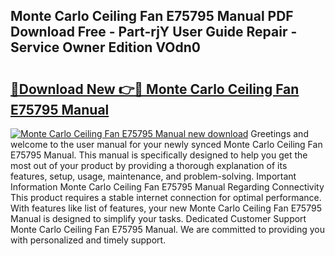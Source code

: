 ## Monte Carlo Ceiling Fan E75795 Manual PDF Download Free - Part-rjY User Guide Repair - Service Owner Edition VOdn0

# <h2><a href="http://bc66346.oget.top/?id=Monte+Carlo+Ceiling+Fan+E75795+Manual">🔗Download New 👉🔴 Monte Carlo Ceiling Fan E75795 Manual</a></h2>

[![Monte Carlo Ceiling Fan E75795 Manual new download](https://i.imgur.com/5g1atiW.png)](http://bc66346.oget.top/?id=Monte+Carlo+Ceiling+Fan+E75795+Manual)
Greetings and welcome to the user manual for your newly synced Monte Carlo Ceiling Fan E75795 Manual. This manual is specifically designed to help you get the most out of your product by providing a thorough explanation of its features, setup, usage, maintenance, and problem-solving. Important Information Monte Carlo Ceiling Fan E75795 Manual Regarding Connectivity This product requires a stable internet connection for optimal performance. With features like list of features, your new Monte Carlo Ceiling Fan E75795 Manual is designed to simplify your tasks. Dedicated Customer Support Monte Carlo Ceiling Fan E75795 Manual. We are committed to providing you with personalized and timely support.
